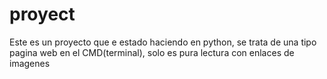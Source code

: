 # proyect
Este es un proyecto que e estado haciendo en python, se trata de una tipo pagina web en el CMD(terminal), solo es pura lectura con enlaces de imagenes
